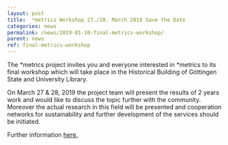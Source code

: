 ```yaml
---
layout: post
title:  *metrics Workshop 27./28. March 2019 Save the Date
categories: news
permalink: /news/2019-01-10-final-metrics-workshop/
parent: news
ref: final-metrics-workshop
---
```


The *metrics project invites you and everyone interested in *metrics to its final workshop which will take place in the Historical Building of Göttingen State and University Library.

On March 27 & 28, 2019 the project team will present the results of 2 years work and would like to discuss the topic further with the community. Moreover the actual research in this field will be presented and cooperation networks for sustainability and further development of the services should be initiated.

Further information [here.](https://metrics-project.net/en/events/workshop2019/)
